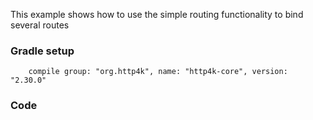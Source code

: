 This example shows how to use the simple routing functionality to bind several routes

### Gradle setup
```
    compile group: "org.http4k", name: "http4k-core", version: "2.30.0"
```

### Code
<script src="https://gist-it.appspot.com/https://github.com/http4k/http4k/blob/master/src/docs/cookbook/simple_routing/example.kt"></script>

